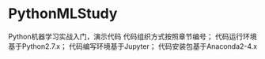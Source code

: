 # PythonMLStudy
Python机器学习实战入门，演示代码
代码组织方式按照章节编号；
代码运行环境基于Python2.7.x；
代码编写环境基于Jupyter；
代码安装包基于Anaconda2-4.x
